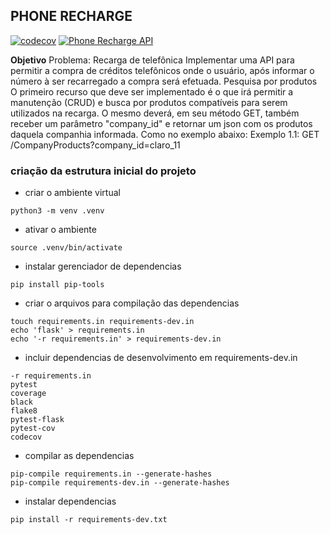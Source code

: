 ## PHONE RECHARGE

[![codecov](https://codecov.io/gh/marcospsviana/PhoneRecharge/branch/main/graph/badge.svg?token=ptQEaccEnM)](https://codecov.io/gh/marcospsviana/PhoneRecharge)
[![Phone Recharge API](https://github.com/marcospsviana/PhoneRecharge/actions/workflows/phonecharge-app.yml/badge.svg)](https://github.com/marcospsviana/PhoneRecharge/actions/workflows/phonecharge-app.yml)

**Objetivo**
Problema: Recarga de telefônica Implementar uma API para permitir a compra de créditos telefônicos onde o usuário, após
informar o número à ser recarregado a compra será efetuada. Pesquisa por produtos O primeiro recurso que deve ser
implementado é o que irá permitir a manutenção (CRUD)
e busca por produtos compatíveis para serem utilizados na recarga. O mesmo deverá, em seu método GET, também receber um
parâmetro "company_id" e retornar um json com os produtos daquela companhia informada. Como no exemplo abaixo:
Exemplo 1.1: GET /CompanyProducts?company_id=claro_11




### **criação da estrutura inicial do projeto**

- criar o ambiente virtual

```
python3 -m venv .venv

```

- ativar o ambiente

```
source .venv/bin/activate
```

- instalar gerenciador de dependencias

```
pip install pip-tools
```

- criar o arquivos para compilação das dependencias

```
touch requirements.in requirements-dev.in
echo 'flask' > requirements.in
echo '-r requirements.in' > requirements-dev.in
```

- incluir dependencias de desenvolvimento em requirements-dev.in

```
-r requirements.in
pytest
coverage
black
flake8
pytest-flask
pytest-cov
codecov

```


- compilar as dependencias

```
pip-compile requirements.in --generate-hashes
pip-compile requirements-dev.in --generate-hashes
```

- instalar dependencias

```
pip install -r requirements-dev.txt
```

